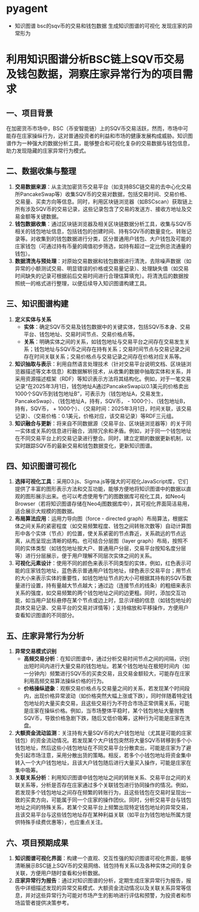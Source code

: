 # pyagent

- 知识图谱 bsc的sqv币的交易和钱包数据 生成知识图谱的可视化 发现庄家的异常形为

# 利用知识图谱分析BSC链上SQV币交易及钱包数据，洞察庄家异常行为的项目需求
## 一、项目背景
在加密货币市场中，BSC（币安智能链）上的SQV币交易活跃，然而，市场中可能存在庄家操纵行为，这对普通投资者的利益和市场的健康发展构成威胁。知识图谱作为一种强大的数据分析工具，能够整合和可视化复杂的交易数据与钱包信息，助力发现隐藏的庄家异常行为模式。

## 二、数据收集与整理
1. **交易数据来源**：从主流加密货币交易平台（如支持BSC链交易的去中心化交易所PancakeSwap等）收集SQV币的交易对数据，包括交易时间、交易价格、交易量、买卖方向等信息。同时，利用区块链浏览器（如BSCscan）获取链上所有涉及SQV币的交易记录，这些记录包含了交易的发送方、接收方地址及交易金额等关键数据。
2. **钱包数据收集**：通过区块链浏览器及相关区块链数据分析工具，收集与SQV币相关的钱包地址信息，包括钱包的创建时间、持有SQV币的数量变化、转账记录等。对收集到的钱包数据进行分类，区分普通用户钱包、大户钱包及可能的庄家钱包（可通过持有币量的阈值初步筛选，如持有超过一定比例总流通量的钱包）。
3. **数据清洗与预处理**：对原始交易数据和钱包数据进行清洗，去除噪声数据（如异常的小额测试交易、明显错误的价格或交易量记录）、处理缺失值（如交易时间缺失的记录可根据前后交易时间进行合理估算填充）。将清洗后的数据按照统一的格式进行整理，以便后续导入知识图谱构建工具。

## 三、知识图谱构建
1. **定义实体与关系**
    - **实体**：确定SQV币交易及钱包数据中的关键实体，包括SQV币本身、交易平台、钱包地址、交易时间节点、交易价格点等。
    - **关系**：明确实体之间的关系，如钱包地址与交易平台之间存在交易发生关系；钱包地址与SQV币之间存在持有关系；交易时间节点与交易记录之间存在时间关联关系；交易价格点与交易记录之间存在价格对应关系等。
2. **知识抽取与表示**：利用自然语言处理技术（针对交易平台说明文档、区块链浏览器描述等文本信息）和数据解析技术，从收集的数据中抽取实体和关系，并采用资源描述框架（RDF）等知识表示方法将其结构化。例如，对于一笔交易记录“在2025年3月1日，钱包地址A通过PancakeSwap以0.1美元的价格卖出1000个SQV币到钱包地址B”，可表示为（钱包地址A，交易发生，PancakeSwap）、（钱包地址A，持有，SQV币， - 1000个）、（钱包地址B，持有，SQV币， + 1000个）、（交易时间：2025年3月1日，时间关联，该交易记录）、（交易价格：0.1美元，价格对应，该交易记录）等RDF三元组。
3. **知识融合与更新**：将来自不同数据源（交易平台、区块链浏览器等）的关于同一实体或关系的信息进行融合，消除冗余和矛盾。例如，对于同一个钱包地址在不同交易平台上的交易记录进行整合。同时，建立定期的数据更新机制，以实时跟踪SQV币的最新交易和钱包数据变化，更新知识图谱。

## 四、知识图谱可视化
1. **选择可视化工具**：采用D3.js、Sigma.js等强大的可视化JavaScript库，它们提供了丰富的图形表示方法和交互功能，能够方便地将知识图谱中的数据以直观的图形展示出来。也可以考虑使用专门的图数据库可视化工具，如Neo4j Browser（若将知识图谱存储在Neo4j图数据库中），其可视化界面简洁易用，适合展示大规模的图数据。
2. **布局算法应用**：运用力导向图（force - directed graph）布局算法，根据实体之间关系的紧密程度（如交易频繁程度、钱包之间转账次数等）自动计算图形中各个实体（节点）的位置，使关系紧密的节点靠近，关系疏远的节点远离，从而呈现出清晰的结构。也可结合分层图（layer graph）布局，按照不同的实体类型（如钱包地址按大户、普通用户分层，交易平台按知名度分层等）进行分层展示，便于用户理解不同层次实体之间的关系。
3. **可视化元素设计**：使用不同的颜色来表示不同类型的实体，例如，红色表示可能的庄家钱包地址，蓝色表示普通用户钱包地址，绿色表示交易平台；用节点的大小来表示实体的重要性，如钱包地址节点的大小可根据其持有的SQV币数量进行设置，持有量越大节点越大；通过边（连接节点的线条）的粗细来表示关系的强度，如交易频繁的两个钱包地址之间的边更粗。同时，添加交互功能，如当用户鼠标悬停在某个节点或边上时，显示详细的信息（如钱包地址的具体交易记录、交易平台的交易对详情等）；支持缩放和平移操作，方便用户查看知识图谱的不同部分。

## 五、庄家异常行为分析
1. **异常交易模式识别**
    - **高频交易分析**：在知识图谱中，通过分析交易时间节点之间的间隔，识别出短时间内进行大量交易的钱包地址。若某个钱包地址在极短时间内（如一分钟内）频繁进行SQV币的买卖交易，且交易金额较大，可能存在庄家利用高频交易算法操纵价格的行为。
    - **价格操纵迹象**：观察交易价格点与交易量之间的关系，若发现某个时间段内，出现价格异常波动（如价格突然大幅上涨或下跌），同时伴随着特定钱包地址的大量买卖交易，且这些交易行为不符合市场正常供需关系，可能是庄家在操纵价格。例如，当市场整体平稳时，某个钱包地址大量抛售SQV币，导致价格急剧下跌，随后又低价吸筹，这种行为可能是庄家在洗盘。
2. **大额资金流动监测**：关注持有大量SQV币的大户钱包地址（尤其是可能的庄家钱包）的资金流动情况。若发现某个大户钱包突然将大量SQV币转移到多个小钱包地址，然后这些小钱包地址在不同交易平台分散卖出，可能是庄家为了避免引起市场注意，采用分散出货的策略。相反，若多个小钱包地址将资金集中转入一个大户钱包地址，且该大户钱包随后进行大量买入操作，可能是庄家在集中吸筹。
3. **关联关系分析**：利用知识图谱中钱包地址之间的转账关系、交易平台之间的关联关系等，分析是否存在庄家通过多个关联钱包进行协同操作的情况。例如，若发现多个钱包地址之间存在频繁的转账行为，且这些钱包在交易时呈现出一致的买卖方向，可能属于同一个庄家的操作团伙。同时，分析交易平台与钱包地址之间的特殊关系，若某个交易平台上频繁出现特定钱包地址的异常交易，且该交易平台与这些钱包地址存在某种利益关联（如平台为钱包地址所属方提供特殊手续费优惠等），也应重点关注。

## 六、项目预期成果
1. **知识图谱可视化界面**：构建一个直观、交互性强的知识图谱可视化界面，能够清晰展示BSC链上SQV币的交易网络、钱包持有关系以及各种实体之间的复杂关联，方便用户随时查看和分析数据。
2. **庄家异常行为报告**：通过对知识图谱的分析，定期生成庄家异常行为报告，报告中详细描述发现的异常交易模式、大额资金流动情况以及关联关系异常等信息，并对这些异常行为可能对市场产生的影响进行评估和预警，为投资者和市场监管者提供决策参考。 
